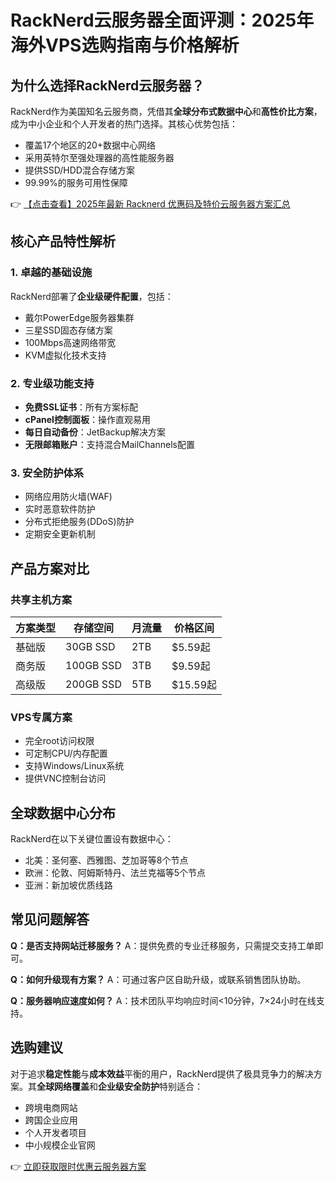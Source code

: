 # RackNerd云服务器全面评测：2025年海外VPS选购指南与价格解析

## 为什么选择RackNerd云服务器？

RackNerd作为美国知名云服务商，凭借其**全球分布式数据中心**和**高性价比方案**，成为中小企业和个人开发者的热门选择。其核心优势包括：

- 覆盖17个地区的20+数据中心网络
- 采用英特尔至强处理器的高性能服务器
- 提供SSD/HDD混合存储方案
- 99.99%的服务可用性保障

👉 [【点击查看】2025年最新 Racknerd 优惠码及特价云服务器方案汇总](https://bit.ly/Rack_Nerd)

## 核心产品特性解析

### 1. 卓越的基础设施
RackNerd部署了**企业级硬件配置**，包括：
- 戴尔PowerEdge服务器集群
- 三星SSD固态存储方案
- 100Mbps高速网络带宽
- KVM虚拟化技术支持

### 2. 专业级功能支持
- **免费SSL证书**：所有方案标配
- **cPanel控制面板**：操作直观易用
- **每日自动备份**：JetBackup解决方案
- **无限邮箱账户**：支持混合MailChannels配置

### 3. 安全防护体系
- 网络应用防火墙(WAF)
- 实时恶意软件防护
- 分布式拒绝服务(DDoS)防护
- 定期安全更新机制

## 产品方案对比

### 共享主机方案
| 方案类型 | 存储空间 | 月流量 | 价格区间 |
|---------|---------|-------|---------|
| 基础版 | 30GB SSD | 2TB | $5.59起 |
| 商务版 | 100GB SSD | 3TB | $9.59起 |
| 高级版 | 200GB SSD | 5TB | $15.59起 |

### VPS专属方案
- 完全root访问权限
- 可定制CPU/内存配置
- 支持Windows/Linux系统
- 提供VNC控制台访问

## 全球数据中心分布
RackNerd在以下关键位置设有数据中心：
- 北美：圣何塞、西雅图、芝加哥等8个节点
- 欧洲：伦敦、阿姆斯特丹、法兰克福等5个节点
- 亚洲：新加坡优质线路

## 常见问题解答

**Q：是否支持网站迁移服务？**
A：提供免费的专业迁移服务，只需提交支持工单即可。

**Q：如何升级现有方案？**
A：可通过客户区自助升级，或联系销售团队协助。

**Q：服务器响应速度如何？**
A：技术团队平均响应时间<10分钟，7×24小时在线支持。

## 选购建议
对于追求**稳定性能**与**成本效益**平衡的用户，RackNerd提供了极具竞争力的解决方案。其**全球网络覆盖**和**企业级安全防护**特别适合：
- 跨境电商网站
- 跨国企业应用
- 个人开发者项目
- 中小规模企业官网

👉 [立即获取限时优惠云服务器方案](https://bit.ly/Rack_Nerd)